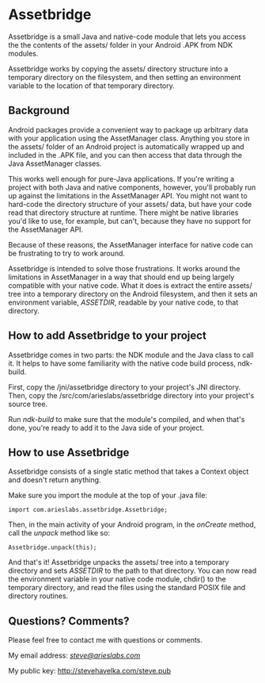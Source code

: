 Assetbridge
===========

Assetbridge is a small Java and native-code module that lets you
access the the contents of the assets/ folder in your Android .APK
from NDK modules.

Assetbridge works by copying the assets/ directory structure into a
temporary directory on the filesystem, and then setting an environment
variable to the location of that temporary directory.


Background
----------

Android packages provide a convenient way to package up arbitrary data
with your application using the AssetManager class. Anything you store
in the assets/ folder of an Android project is automatically wrapped
up and included in the .APK file, and you can then access that data
through the Java AssetManager classes.

This works well enough for pure-Java applications. If you're writing a
project with both Java and native components, however, you'll probably
run up against the limitations in the AssetManager API. You might not
want to hard-code the directory structure of your assets/ data, but
have your code read that directory structure at runtime. There might
be native libraries you'd like to use, for example, but can't, because
they have no support for the AssetManager API.

Because of these reasons, the AssetManager interface for native code
can be frustrating to try to work around.

Assetbridge is intended to solve those frustrations. It works around
the limitations in AssetManager in a way that should end up being
largely compatible with your native code. What it does is extract the
entire assets/ tree into a temporary directory on the Android
filesystem, and then it sets an environment variable, *ASSETDIR*,
readable by your native code, to that directory.


How to add Assetbridge to your project
--------------------------------------

Assetbridge comes in two parts: the NDK module and the Java class to
call it. It helps to have some familiarity with the native code build
process, ndk-build.

First, copy the /jni/assetbridge directory to your project's JNI
directory. Then, copy the /src/com/arieslabs/assetbridge directory into
your project's source tree.

Run *ndk-build* to make sure that the module's compiled, and when
that's done, you're ready to add it to the Java side of your project.


How to use Assetbridge
----------------------

Assetbridge consists of a single static method that takes a Context
object and doesn't return anything.

Make sure you import the module at the top of your .java file:

    import com.arieslabs.assetbridge.Assetbridge;

Then, in the main activity of your Android program, in the *onCreate*
method, call the *unpack* method like so:

    Assetbridge.unpack(this);

And that's it! Assetbridge unpacks the assets/ tree into a temporary
directory and sets *ASSETDIR* to the path to that directory. You can
now read the environment variable in your native code module, chdir()
to the temporary directory, and read the files using the standard
POSIX file and directory routines.


Questions? Comments?
--------------------

Please feel free to contact me with questions or comments.

My email address: *steve@arieslabs.com*

My public key: http://stevehavelka.com/steve.pub
